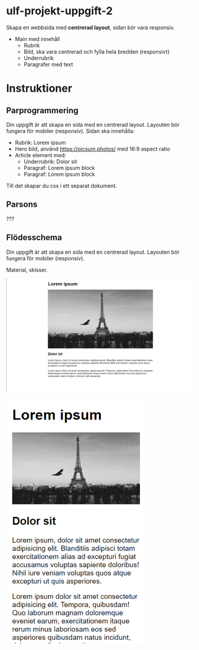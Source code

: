 # ulf-projekt-uppgift-2

Skapa en webbsida med **centrerad layout**, sidan bör vara responsiv.

* Main med innehåll
    * Rubrik
    * Bild, ska vara centrerad och fylla hela bredden (responsivt)
    * Underrubrik
    * Paragrafer med text

# Instruktioner

## Parprogrammering

Din uppgift är att skapa en sida med en centrerad layout. Layouten bör fungera för mobiler (responsiv).
Sidan ska innehålla:

* Rubrik: Lorem ipsum
* Hero bild, använd https://picsum.photos/ med 16:9 aspect ratio
* Article element med:
   * Underrubrik: Dolor sit
   * Paragraf: Lorem ipsum block
   * Paragraf: Lorem ipsum block
   
Till det skapar du css i ett separat dokument.

## Parsons

???

## Flödesschema

Din uppgift är att skapa en sida med en centrerad layout. Layouten bör fungera för mobiler (responsiv).

Material, skisser.

![Vad du ska skapa](assets/center.png)

![Vad du ska skapa](assets/center-small.png)
